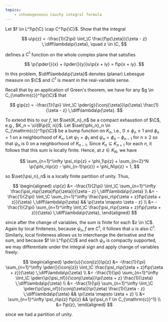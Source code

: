 ```yaml
---
topics:
    - inhomogeneous Cauchy integral formula
---
```


<problem>

Let $f \in L^1\p{\C} \cap C^1\p{\C}$. Show that the integral

$$
u\p{z}
    = -\frac{1}{2\pi} \iint_\C \frac{f\p{\zeta}}{\zeta - z} \,\diff\lambda\p{\zeta},
\quad z \in \C,
$$

defines a $C^1$ function on the whole complex plane that satisfies

$$
\p{\pder{}{x} + i\pder{}{y}}u\p{x + iy}
    = f\p{x + iy}.
$$

In this problem, $\diff\lambda\p{\zeta}$ denotes (planar) Lebesgue measure on $\C$ and $C^1$ is meant in the real-variable sense.

</problem>

<solution>

Recall that by an application of Green's theorem, we have for any $g \in C_{\mathrm{c}}^1\p{\C}$ that

$$
g\p{z} = -\frac{1}{\pi} \iint_\C \pder{g}{\conj{\zeta}}\p{\zeta} \frac{1}{\zeta - z} \,\diff\lambda\p{\zeta}.
$$

To extend this to our $f$, let $\set{K_n}_n$ be a compact exhaustion of $\C$, e.g., $K_n = \cl{B\p{0, n}}$. Let $\set{\phi_n}_n \in C_{\mathrm{c}}^1\p{\C}$ be a bump function on $K_n$, i.e., $0 \leq \phi_n \leq 1$ and $\phi_n = 1$ on a neighborhood of $K_n$. Let $\psi_1 = \phi_1$ and $\psi_n = \phi_n - \phi_{n-1}$ for $n \geq 2$ so that $\psi_n$ is $0$ on a neighborhood of $K_{n-1}$. Since $K_n \subseteq K_{n+1}$ for each $n$, it follows that this sum is locally finite. Hence, at $z \in K_N$, we have

$$
\sum_{n=1}^\infty \psi_n\p{z}
    = \phi_1\p{z} + \sum_{n=2}^N \p{\phi_n\p{z} - \phi_{n-1}\p{z}}
    = \phi_N\p{z}
    = 1,
$$

so $\set{\psi_n}_n$ is a locally finite partition of unity. Thus,

$$
\begin{aligned}
    u\p{z}
        &= -\frac{1}{2\pi} \iint_\C \sum_{n=1}^\infty \frac{\psi_n\p{\zeta}f\p{\zeta}}{\zeta - z} \,\diff\lambda\p{\zeta} \\
        &= -\frac{1}{2\pi} \iint_\C \sum_{n=1}^\infty \frac{\psi_n\p{\zeta + z}f\p{\zeta + z}}{\zeta} \,\diff\lambda\p{\zeta}
            && \p{\zeta \mapsto \zeta - z} \\
        &= -\frac{1}{2\pi} \sum_{n=1}^\infty \iint_\C \frac{\psi_n\p{\zeta + z}f\p{\zeta + z}}{\zeta} \,\diff\lambda\p{\zeta},
\end{aligned}
$$

since after the change of variables, the sum is finite for each $z \in \C$. Again by local finiteness, because $\psi_n, f$ are $C^1$, it follows that $u$ is also $C^1$. Similarly, local finiteness allows us to interchange the derivative and the sum, and because $f \in L^1\p{\C}$ and each $\psi_n$ is compactly supported, we may differentiate under the integral sign and apply change of variables freely:

$$
\begin{aligned}
    \pder{u}{\conj{z}}\p{z}
        &= -\frac{1}{\pi} \sum_{n=1}^\infty \pder{}{\conj{z}} \iint_\C \frac{\psi_n\p{\zeta + z}f\p{\zeta + z}}{\zeta} \,\diff\lambda\p{\zeta} \\
        &= -\frac{1}{\pi} \sum_{n=1}^\infty \iint_\C \pder{\p{\psi_nf}}{\conj{\zeta}}\p{\zeta + z} \frac{1}{\zeta} \,\diff\lambda\p{\zeta} \\
        &= -\frac{1}{\pi} \sum_{n=1}^\infty \iint_\C \pder{\p{\psi_nf}}{\conj{\zeta}}\p{\zeta} \frac{1}{\zeta - z} \,\diff\lambda\p{\zeta}
            && \p{\zeta \mapsto \zeta + z} \\
        &= \sum_{n=1}^\infty \psi_n\p{z} f\p{z}
            && \p{\psi_n f \in C_{\mathrm{c}}^1} \\
        &= f\p{z},
\end{aligned}
$$

since we had a partition of unity.

</solution>
